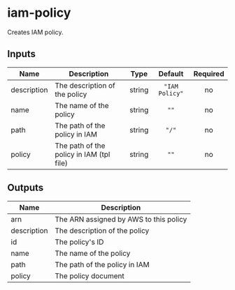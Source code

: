 # iam-policy

Creates IAM policy.

<!-- BEGINNING OF PRE-COMMIT-TERRAFORM DOCS HOOK -->
## Inputs

| Name | Description | Type | Default | Required |
|------|-------------|:----:|:-----:|:-----:|
| description | The description of the policy | string | `"IAM Policy"` | no |
| name | The name of the policy | string | `""` | no |
| path | The path of the policy in IAM | string | `"/"` | no |
| policy | The path of the policy in IAM (tpl file) | string | `""` | no |

## Outputs

| Name | Description |
|------|-------------|
| arn | The ARN assigned by AWS to this policy |
| description | The description of the policy |
| id | The policy's ID |
| name | The name of the policy |
| path | The path of the policy in IAM |
| policy | The policy document |

<!-- END OF PRE-COMMIT-TERRAFORM DOCS HOOK -->
